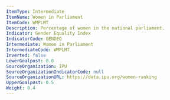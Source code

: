 ```yaml
---
ItemType: Intermediate
ItemName: Women in Parliament
ItemCode: WMPLMT
Description: Percentage of women in the national parliament.
Indicator: Gender Equality Index
IndicatorCode: GENDEQ
Intermediate: Women in Parliament
IntermediateCode: WMPLMT
Inverted: false
LowerGoalpost: 0.0
SourceOrganization: IPU
SourceOrganizationIndicatorCode: null
SourceOrganizationURL: https://data.ipu.org/women-ranking
UpperGoalpost: 0.5
Weight: 0.4
---
```


